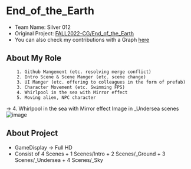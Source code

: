 # End_of_the_Earth

+ Team Name: Silver 012
+ Original Project: [FALL2022-CG/End_of_the_Earth](https://github.com/FALL2022-CG/End_of_the_Earth)
+ You can also check my contributions with a Graph [here](https://github.com/FALL2022-CG/End_of_the_Earth/graphs/contributors)

## About My Role

        1. Github Mangement (etc. resolving merge conflict)
        2. Intro Scene & Scene Manger (etc. scene change)
        3. UI Manger (etc. offering to colleagues in the form of prefab)
        3. Character Movement (etc. Swimming FPS)
        4. Whirlpool in the sea with Mirror effect
        5. Moving alien, NPC character
-> 4. Whirlpool in the sea with Mirror effect Image in _Undersea scenes
![image](https://user-images.githubusercontent.com/77441026/230785776-e91e760b-3a2e-4582-b25e-1b8dfa4c2c1b.png)


## About Project
+ GameDisplay -> Full HD
+ Consist of 4 Scenes
        + 1 Scenes/Intro
        + 2 Scenes/_Ground
        + 3 Scenes/_Undersea
        + 4 Scenes/_Sky
